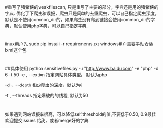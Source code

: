 #重写了猪猪侠的weakfilescan, 只是重写了主要的部分，字典还是用的猪猪侠的字典.
优化了下爬虫和误报，爬虫只是简单的去重爬虫，可以自己指定爬虫深度，默认是不使用common_dir的，如果爬虫没有爬到链接会使用common_dir的字典，默认使用php字典，可以自己指定字典.

#
linux用户先 sudo pip install -r requirements.txt
windows用户需要手动安装lxml这个包

#
##具体使用
python sensitivefiles.py -u "http://www.baidu.com" -e "php" -d 6 -t 50
-e , --extion 指定网站具体类型， 默认为php

-d ，--depth  指定爬虫的深度，默认为6

-t , --threads 指定爆破的的线程, 默认为50
#
如果遇到网站误报率很高，可以降低self.threshold的值,不要低于0.50, 0.9最佳
欢迎提交issues 给我，或者merge好的字典
